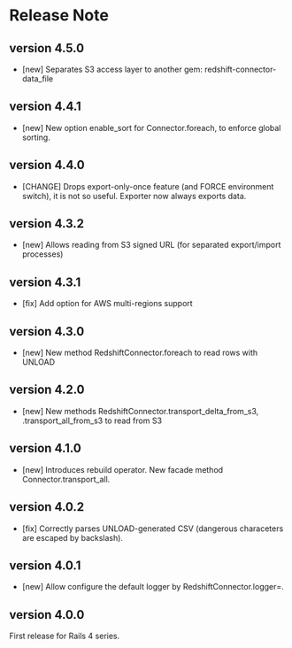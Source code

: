 # Release Note

## version 4.5.0

- [new] Separates S3 access layer to another gem: redshift-connector-data_file

## version 4.4.1

- [new] New option enable_sort for Connector.foreach, to enforce global sorting.

## version 4.4.0

- [CHANGE] Drops export-only-once feature (and FORCE environment switch), it is not so useful.
  Exporter now always exports data.

## version 4.3.2

- [new] Allows reading from S3 signed URL (for separated export/import processes)

## version 4.3.1

- [fix] Add option for AWS multi-regions support

## version 4.3.0

- [new] New method RedshiftConnector.foreach to read rows with UNLOAD

## version 4.2.0

- [new] New methods RedshiftConnector.transport_delta_from_s3, .transport_all_from_s3 to read from S3

## version 4.1.0

- [new] Introduces rebuild operator.  New facade method Connector.transport_all.

## version 4.0.2

- [fix] Correctly parses UNLOAD-generated CSV (dangerous characeters are escaped by backslash).

## version 4.0.1

- [new] Allow configure the default logger by RedshiftConnector.logger=.

## version 4.0.0

First release for Rails 4 series.
